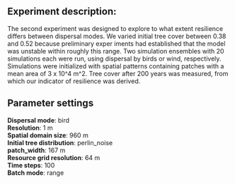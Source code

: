 ﻿## Experiment description:

The second experiment was designed to explore to what extent resilience differs between dispersal modes. We varied initial tree cover between 0.38 and 0.52 because preliminary exper iments had established that the model was unstable within roughly this range. Two simulation ensembles with 20 simulations each were run, using dispersal by birds or wind, respectively. Simulations were initialized with spatial patterns containing patches with a mean area of 3 x 10^4 m^2. Tree cover after 200 years was measured, from which our indicator of resilience was derived.

## Parameter settings
**Dispersal mode**: bird  
**Resolution**: 1 m  
**Spatial domain size**: 960 m  
**Initial tree distribution**:  perlin_noise  
**patch_width**: 167 m  
**Resource grid resolution**: 64 m  
**Time steps**: 100  
**Batch mode**: range
